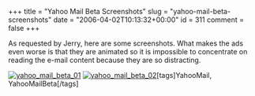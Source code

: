 +++
title = "Yahoo Mail Beta Screenshots"
slug = "yahoo-mail-beta-screenshots"
date = "2006-04-02T10:13:32+00:00"
id = 311
comment = false
+++

As requested by Jerry, here are some screenshots. What makes the ads even worse is that they are animated so it is impossible to concentrate on reading the e-mail content because they are so distracting.

[![yahoo_mail_beta_01](http://static.flickr.com/37/121776243_c8967e3f68_m.jpg)](http://www.flickr.com/photos/bandon1/121776243/ "Photo Sharing")
[![yahoo_mail_beta_02](http://static.flickr.com/40/121776228_3fd4576a02_m.jpg)](http://www.flickr.com/photos/bandon1/121776228/ "Photo Sharing")[tags]YahooMail, YahooMailBeta[/tags]
